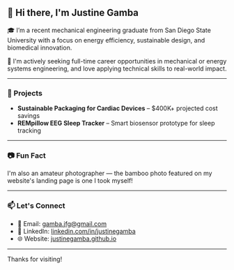 ## 👋 Hi there, I'm Justine Gamba

🎓 I’m a recent mechanical engineering graduate from San Diego State University with a focus on energy efficiency, sustainable design, and biomedical innovation.

🚀 I'm actively seeking full-time career opportunities in mechanical or energy systems engineering, and love applying technical skills to real-world impact.

---

### 🔧 Projects
- **Sustainable Packaging for Cardiac Devices** – $400K+ projected cost savings
- **REMpillow EEG Sleep Tracker** – Smart biosensor prototype for sleep tracking

---

### 📷 Fun Fact
I'm also an amateur photographer — the bamboo photo featured on my website's landing page is one I took myself!

---

### 📫 Let's Connect
- 📧 Email: [gamba.jfg@gmail.com](mailto:gamba.jfg@gmail.com)
- 💼 LinkedIn: [linkedin.com/in/justinegamba](https://linkedin.com/in/justinegamba)
- 🌐 Website: [justinegamba.github.io](https://justinegamba.github.io)

---

Thanks for visiting!
